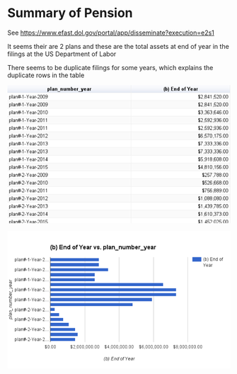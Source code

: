 # Summary of Pension
See https://www.efast.dol.gov/portal/app/disseminate?execution=e2s1

It seems their are 2 plans and these are the total assets at end of year in the filings at the US Department of Labor

There seems to be duplicate filings for some years, which explains the duplicate rows in the table

![table](https://github.com/civic-data/pensions/blob/master/parkslopefoodcoop/pension_parkslopefoodcoop_table.png "table")

![chart](https://github.com/civic-data/pensions/blob/master/parkslopefoodcoop/pension_parkslopefoodcoop_chart.png "chart")

